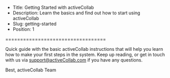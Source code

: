 * Title: Getting Started with activeCollab
* Description: Learn the basics and find out how to start using activeCollab
* Slug: getting-started
* Position: 1

==================================

Quick guide with the basic activeCollab instructions that will help you learn how to make your first steps in the system. Keep up reading, or get in touch with us via support@activeCollab.com if you have any questions.

Best,
activeCollab Team